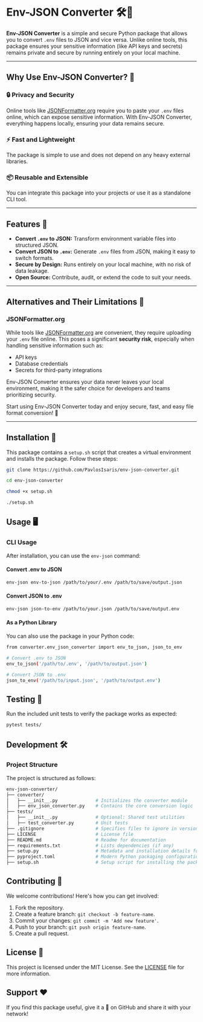 # Env-JSON Converter 🛠️🔄

**Env-JSON Converter** is a simple and secure Python package that allows you to convert `.env` files to JSON and vice
versa. Unlike online tools, this package ensures your sensitive information (like API keys and secrets) remains private
and secure by running entirely on your local machine.

---

## Why Use Env-JSON Converter? 🤔

### 🔒 **Privacy and Security**

Online tools like [JSONFormatter.org](https://jsonformatter.org/) require you to paste your `.env` files online, which
can expose sensitive information. With Env-JSON Converter, everything happens locally, ensuring your data remains
secure.

### ⚡ **Fast and Lightweight**

The package is simple to use and does not depend on any heavy external libraries.

### 📦 **Reusable and Extensible**

You can integrate this package into your projects or use it as a standalone CLI tool.

---

## Features 🌟

- **Convert `.env` to JSON:** Transform environment variable files into structured JSON.
- **Convert JSON to `.env`:** Generate `.env` files from JSON, making it easy to switch formats.
- **Secure by Design:** Runs entirely on your local machine, with no risk of data leakage.
- **Open Source:** Contribute, audit, or extend the code to suit your needs.

---

## Alternatives and Their Limitations 🚧

### JSONFormatter.org

While tools like [JSONFormatter.org](https://jsonformatter.org/) are convenient, they require uploading your `.env` file
online.
This poses a significant **security risk**, especially when handling sensitive information such as:

* API keys
* Database credentials
* Secrets for third-party integrations

Env-JSON Converter ensures your data never leaves your local environment, making it the safer choice for developers and
teams prioritizing security.

Start using Env-JSON Converter today and enjoy secure, fast, and easy file format conversion! 💪

---

## Installation 🚀

This package contains a `setup.sh` script that creates a virtual environment and installs the package. Follow these
steps:

```bash
git clone https://github.com/PavlosIsaris/env-json-converter.git

cd env-json-converter

chmod +x setup.sh

./setup.sh
```

## Usage 🖥️

### CLI Usage

After installation, you can use the `env-json` command:

#### Convert .env to JSON

```bash
env-json env-to-json /path/to/your/.env /path/to/save/output.json
```

#### Convert JSON to .env

```bash
env-json json-to-env /path/to/your.json /path/to/save/output.env
```

#### As a Python Library

You can also use the package in your Python code:

```bash
from converter.env_json_converter import env_to_json, json_to_env

# Convert .env to JSON
env_to_json('/path/to/.env', '/path/to/output.json')

# Convert JSON to .env
json_to_env('/path/to/input.json', '/path/to/output.env')
```

## Testing 🧪

Run the included unit tests to verify the package works as expected:

```bash
pytest tests/
```

## Development 🛠️

### Project Structure

The project is structured as follows:

```bash
env-json-converter/
├── converter/                    
│   ├── __init__.py              # Initializes the converter module
│   ├── env_json_converter.py    # Contains the core conversion logic
├── tests/                       
│   ├── __init__.py              # Optional: Shared test utilities
│   ├── test_converter.py        # Unit tests
├── .gitignore                   # Specifies files to ignore in version control
├── LICENSE                      # License file
├── README.md                    # Readme for documentation
├── requirements.txt             # Lists dependencies (if any)
├── setup.py                     # Metadata and installation details for setuptools
├── pyproject.toml               # Modern Python packaging configuration
├── setup.sh                     # Setup script for installing the package
```

## Contributing 🤝

We welcome contributions! Here's how you can get involved:

1. Fork the repository.
2. Create a feature branch: `git checkout -b feature-name`.
3. Commit your changes: `git commit -m 'Add new feature'`.
4. Push to your branch: `git push origin feature-name`.
5. Create a pull request.

## License 📜

This project is licensed under the MIT License. See the [LICENSE](LICENSE) file for more information.

## Support ❤️

If you find this package useful, give it a 🌟 on GitHub and share it with your network!

